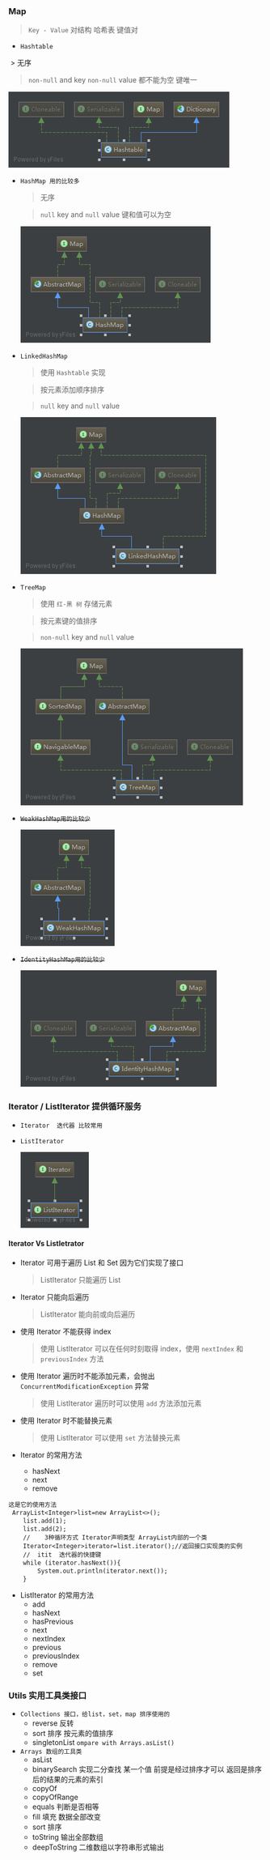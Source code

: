 ### Map

> `Key - Value` 对结构 哈希表 键值对
  
- `Hashtable`
  
  > 无序

  > `non-null` and key `non-null` value  都不能为空 键唯一
  
  ![Hashtable](../image/javase/diagram/Hashtable.png)
  
- `HashMap 用的比较多`

  > 无序
  
  > `null` key and `null` value 键和值可以为空
  
  ![HashMap](../image/javase/diagram/HashMap.png)
  
- `LinkedHashMap`

  > 使用 `Hashtable` 实现

  > 按元素添加顺序排序
  
  > `null` key and `null` value  
  
  ![LinkedHashMap](../image/javase/diagram/LinkedHashMap.png)
  
- `TreeMap`

  > 使用 `红-黑 树` 存储元素

  > 按元素键的值排序

  > `non-null` key and `null` value
  
  ![TreeMap](../image/javase/diagram/TreeMap.png)
  
- ~~`WeakHashMap用的比较少`~~
  
  ![WeakHashMap](../image/javase/diagram/WeakHashMap.png)
  
- ~~`IdentityHashMap用的比较少`~~
  
  ![IdentityHashMap](../image/javase/diagram/IdentityHashMap.png)

### Iterator / ListIterator  提供循环服务

- `Iterator  迭代器 比较常用`
- `ListIterator`

  ![ListIterator](../image/javase/diagram/ListIterator.png)

#### Iterator Vs ListIetrator

- Iterator 可用于遍历 List 和 Set  因为它们实现了接口

  > ListIterator 只能遍历 List

- Iterator 只能向后遍历

  > ListIterator 能向前或向后遍历

- 使用 Iterator 不能获得 index

  > 使用 ListIterator 可以在任何时刻取得 index，使用 `nextIndex` 和 `previousIndex` 方法

- 使用 Iterator 遍历时不能添加元素，会抛出 `ConcurrentModificationException` 异常

  > 使用 ListIterator 遍历时可以使用 `add` 方法添加元素

- 使用 Iterator 时不能替换元素

  > 使用 ListIterator 可以使用 `set` 方法替换元素


- Iterator 的常用方法
  - hasNext
  - next
  - remove

```
这是它的使用方法  
 ArrayList<Integer>list=new ArrayList<>();
    list.add(1);
    list.add(2);
    //    3种循环方式 Iterator声明类型 ArrayList内部的一个类
    Iterator<Integer>iterator=list.iterator();//返回接口实现类的实例
    //  itit  迭代器的快捷键
    while (iterator.hasNext()){
        System.out.println(iterator.next());
    }
```
- ListIterator 的常用方法
  - add
  - hasNext
  - hasPrevious
  - next
  - nextIndex
  - previous
  - previousIndex
  - remove
  - set

### Utils  实用工具类接口
- `Collections 接口，给list，set，map 排序使用的`
    - reverse 反转
    - sort  排序 按元素的值排序
    - singletonList `ompare with Arrays.asList() `
- `Arrays 数组的工具类`
    - asList
    - binarySearch 实现二分查找 某一个值  前提是经过排序才可以 返回是排序后的结果的元素的索引
    - copyOf
    - copyOfRange
    - equals 判断是否相等 
    - fill  填充 数据全部改变
    - sort  排序
    - toString  输出全部数组
    - deepToString  二维数组以字符串形式输出
